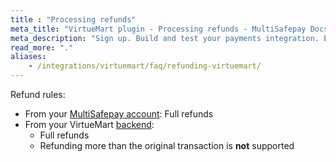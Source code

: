 ```yaml
---
title : "Processing refunds"
meta_title: "VirtueMart plugin - Processing refunds - MultiSafepay Docs"
meta_description: "Sign up. Build and test your payments integration. Explore our products and services. Use our API reference, SDKs, and wrappers. Get support."
read_more: "."
aliases: 
    - /integrations/virtuemart/faq/refunding-virtuemart/
---
```


Refund rules:

- From your [MultiSafepay account](/account/multisafepay-account/processing-refunds/): Full refunds 
- From your VirtueMart [backend](/getting-started/glossary/#backend):  
    - Full refunds 
    - Refunding more than the original transaction is **not** supported

